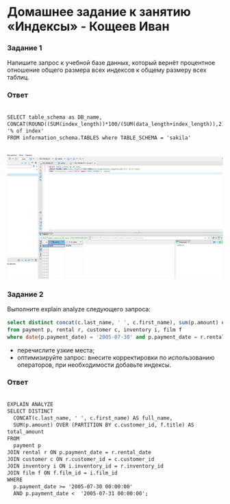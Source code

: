 # Домашнее задание к занятию «Индексы» - Кощеев Иван


### Задание 1

Напишите запрос к учебной базе данных, который вернёт процентное отношение общего размера всех индексов к общему размеру всех таблиц.

### Ответ

```

SELECT table_schema as DB_name,
CONCAT(ROUND((SUM(index_length))*100/(SUM(data_length+index_length)),2),'%') '% of index'
FROM information_schema.TABLES where TABLE_SCHEMA = 'sakila'


```
![image1](https://github.com/SirSeoPro/11-05/blob/main/1.png)

### Задание 2

Выполните explain analyze следующего запроса:
```sql
select distinct concat(c.last_name, ' ', c.first_name), sum(p.amount) over (partition by c.customer_id, f.title)
from payment p, rental r, customer c, inventory i, film f
where date(p.payment_date) = '2005-07-30' and p.payment_date = r.rental_date and r.customer_id = c.customer_id and i.inventory_id = r.inventory_id
```
- перечислите узкие места;
- оптимизируйте запрос: внесите корректировки по использованию операторов, при необходимости добавьте индексы.
 
### Ответ

```

EXPLAIN ANALYZE
SELECT DISTINCT 
  CONCAT(c.last_name, ' ', c.first_name) AS full_name,
  SUM(p.amount) OVER (PARTITION BY c.customer_id, f.title) AS total_amount
FROM 
  payment p
JOIN rental r ON p.payment_date = r.rental_date
JOIN customer c ON r.customer_id = c.customer_id
JOIN inventory i ON i.inventory_id = r.inventory_id
JOIN film f ON f.film_id = i.film_id
WHERE 
  p.payment_date >= '2005-07-30 00:00:00'
  AND p.payment_date <  '2005-07-31 00:00:00';




```

